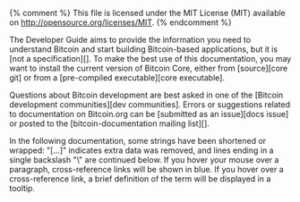 {% comment %}
This file is licensed under the MIT License (MIT) available on
http://opensource.org/licenses/MIT.
{% endcomment %}

The Developer Guide aims to provide the information you need to understand
Bitcoin and start building Bitcoin-based applications, but it is [not a
specification][]. To make the best use of
this documentation, you may want to install the current version of Bitcoin
Core, either from [source][core git] or from a [pre-compiled executable][core executable].

Questions about Bitcoin development are best asked in one of the
[Bitcoin development communities][dev communities].
Errors or suggestions related to
documentation on Bitcoin.org can be [submitted as an issue][docs issue]
or posted to the [bitcoin-documentation mailing list][].

In the following documentation, some strings have been shortened or wrapped: "[...]"
indicates extra data was removed, and lines ending in a single backslash "\\"
are continued below. If you hover your mouse over a paragraph, cross-reference
links will be shown in blue.  If you hover over a cross-reference link, a brief
definition of the term will be displayed in a tooltip.

